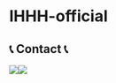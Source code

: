 # IHHH-official

## 📞 Contact 📞
<div style="display:flex; flex-direction:row;">
<a href="mailto:ihhh00hongik@gmail.com">
    <img src="https://img.shields.io/badge/Gmail-EA4335?style=for-the-badge&logo=Gmail&logoColor=white"> 
</a>
<a href="https://www.instagram.com/ihhh_official?utm_source=ig_web_button_share_sheet&igsh=ZDNlZDc0MzIxNw==">
    <img src="https://img.shields.io/badge/Instagram-E4405F?style=for-the-badge&logo=Instagram&logoColor=white"> 
</a>
